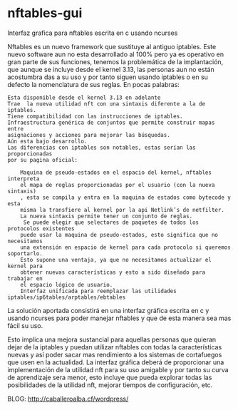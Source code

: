 # nftables-gui
Interfaz grafica para nftables escrita en c usando ncurses

Nftables es un nuevo framework que sustituye al antiguo iptables.
Este nuevo software aun no esta desarrollado al 100% pero ya es operativo
en gran parte de sus funciones, tenemos la problemática de la implantación,
que aunque se incluye desde el kernel 3.13, las personas aun no están acostumbra
das a su uso y por tanto siguen usando iptables o en su defecto la nomenclatura
de sus reglas.
En pocas palabras:

    Esta disponible desde el kernel 3.13 en adelante
    Trae  la nueva utilidad nft con una sintaxis diferente a la de iptables.
    Tiene compatibilidad con las instrucciones de iptables.
    Infraestructura genérica de conjuntos que permite construir mapas entre
    asignaciones y acciones para mejorar las búsquedas.
    Aún esta bajo desarrollo.
    Las diferencias con iptables son notables, estas serían las proporcionadas
    por su pagina oficial:

        Maquina de pseudo-estados en el espacio del kernel, nftables interpreta
        el mapa de reglas proporcionadas por el usuario (con la nueva sintaxis)
        , esta se compila y entra en la maquina de estados como bytecode y esta
        misma la transfiere al kernel por la api Netlink’s de netfilter.
        La nueva sintaxis permite tener un conjunto de reglas.
         Se puede elegir que selectores de paquetes de todos los protocolos existentes
        puede usar la maquina de pseudo-estados, esto significa que no necesitamos
        una extensión en espacio de kernel para cada protocolo si queremos soportarlo.
        Esto supone una ventaja, ya que no necesitamos actualizar el kernel para
        obtener nuevas características y esto a sido diseñado para trabajar en
        el espacio lógico de usuario.
        Interfaz unificada para reemplazar las utilidades iptables/ip6tables/arptables/ebtables

La solución aportada consistirá en una interfaz gráfica escrita en c y usando
ncurses para poder manejar nftables y que de esta manera sea mas fácil
su uso.

Esto implica una mejora sustancial para aquellas personas que quieran dejar
de la iptables y puedan utilizar nftables con todas la características
nuevas y así poder sacar mas rendimiento a los sistemas de cortafuegos
que usen en la actualidad.
La interfaz gráfica deberá de proporcionar una implementación de la utilidad
nft para su uso amigable y por tanto su curva de aprendizaje sera menor,
esto incluye que pueda explorar todas las posibilidades de la utilidad
nft, mejorar tiempos de configuración, etc.


BLOG: http://caballeroalba.cf/wordpress/
